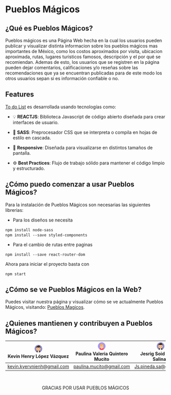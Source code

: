 <h1>Pueblos Mágicos</h1>

## ¿Qué es Pueblos Mágicos?

Pueblos mágicos es una Página Web hecha en la cual los usuarios pueden publicar y visualizar distinta informacion sobre los pueblos mágicos mas importantes de México, como los costos aproximados por visita, ubicacion aproximada, rutas, lugares turisticos famosos, descripción y el por qué se recomiendan. Ademas de esto, los usuarios que se registren en la página pueden dejar comentarios, calificaciones y/o reseñas sobre las recomendaciones que ya se encuentran publicadas para de este modo los otros usuarios sepan si es información confiable o no.

## Features

[To do List](https://ecstatic-kalam-24f842.netlify.app/) es desarrollada usando tecnologías como:

- :bulb: **REACTJS**: Biblioteca Javascript de código abierto diseñada para crear interfaces de usuario.

- :art: **SASS**: Preprocesador CSS que se interpreta o compila en hojas de estilo en cascada.

- :iphone: **Responsive**: Diseñada para visualizarse en distintos tamaños de pantalla.

- :gear: **Best Practices**: Flujo de trabajo sólido para mantener el código limpio y estructurado.


## ¿Cómo puedo comenzar a usar Pueblos Mágicos?
Para la instalación de Pueblos Mágicos son necesarias las siguientes librerias:
- Para los diseños se necesita
```
npm install node-sass
npm install --save styled-components
```
- Para el cambio de rutas entre paginas
```
npm install --save react-router-dom
```
Ahora para iniciar el proyecto basta con
```
npm start
```

## ¿Cómo se ve Pueblos Mágicos en la Web?
Puedes visitar nuestra página y visualizar cómo se ve actualmente Pueblos Mágicos, visitando:
[Pueblos Magicos](https://ecstatic-kalam-24f842.netlify.app/).


## ¿Quienes mantienen y contribuyen a Pueblos Mágicos?


| [<img src="https://raw.githubusercontent.com/raquellvazquez/to-do/develop/src/assets/boy.png" alt="IE / Edge" width="24px" height="24px" />](https://github.com/Kyervnienh)</br>Kevin Henry López Vázquez| [<img src="https://raw.githubusercontent.com/raquellvazquez/to-do/develop/src/assets/girl.png" alt="Safari" width="24px" height="24px" />](https://github.com/PaulinaQuintero)</br>Paulina Valeria Quintero Mucito| [<img src="https://raw.githubusercontent.com/raquellvazquez/to-do/develop/src/assets/boy.png" alt="Chrome" width="24px" height="24px" />](https://github.com/JesrigPineda)</br>Jesrig Soid Pineda Salinas| [<img src="https://raw.githubusercontent.com/raquellvazquez/to-do/develop/src/assets/girl.png" alt="Safari" width="24px" height="24px" />](https://github.com/raquellvazquez)</br>Laura Raquel Vazquez Sanchez ||
| --- | --- | --- | --- | --- |
| kevin.kyervnienh@gmail.com | paulina.mucito@gmail.com | Js.pineda.sa@gmail.com| raquelskrats@gmail.com |

<br>
<p align="center">GRACIAS POR USAR PUEBLOS MÁGICOS</p>

